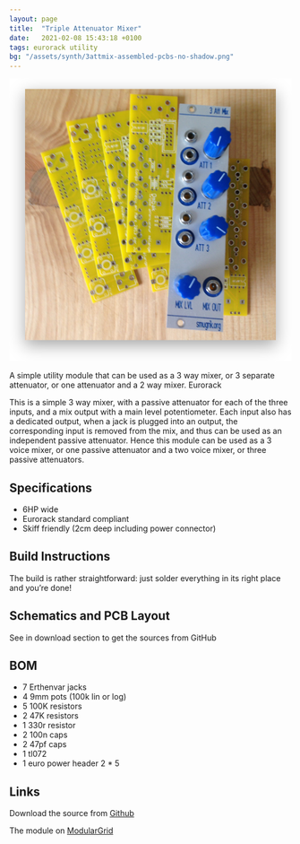 ```yaml
---
layout: page
title:  "Triple Attenuator Mixer"
date:   2021-02-08 15:43:18 +0100
tags: eurorack utility
bg: "/assets/synth/3attmix-assembled-pcbs-no-shadow.png"
---
```

![Triple Attenuator Mixer](/assets/synth/3attmix-assembled-pcbs.png)

A simple utility module that can be used as a 3 way mixer, or 3 separate attenuator, or one attenuator and a 2 way mixer.
Eurorack

This is a simple 3 way mixer, with a passive attenuator for each of the three inputs, and a mix output with a main level potentiometer. Each input also has a dedicated output, when a jack is plugged into an output, the corresponding input is removed from the mix, and thus can be used as an independent passive attenuator. Hence this module can be used as a 3 voice mixer, or one passive attenuator and a two voice mixer, or three passive attenuators.

## Specifications

* 6HP wide
* Eurorack standard compliant
* Skiff friendly (2cm deep including power connector)

## Build Instructions

The build is rather straightforward: just solder everything in its right place and you’re done!

## Schematics and PCB Layout

See in download section to get the sources from GitHub

## BOM

* 7 Erthenvar jacks
* 4 9mm pots (100k lin or log)
* 5 100K resistors
* 2 47K resistors
* 1 330r resistor
* 2 100n caps
* 2 47pf caps
* 1 tl072
* 1 euro power header 2 * 5

## Links

Download the source from [Github](https://github.com/sdretu/Triple-Attenuator-Mixer)

The module on [ModularGrid](https://www.modulargrid.net/e/other-unknown-3-att-mix)